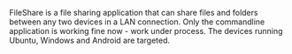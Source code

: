 FileShare is a file sharing application that can share files and folders between any two devices in a LAN connection.
Only the commandline application is working fine now - work under process.
The devices running Ubuntu, Windows and Android are targeted.
